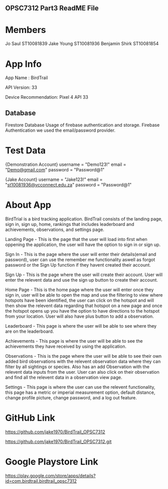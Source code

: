 OPSC7312 Part3 ReadME File
-------------------------------------------------------------------------------------------

Members
===========================

Jo Saul ST10081839
Jake Young ST10081936
Benjamin Shirk ST10081854



App Info
===========================

App Name : BirdTrail

API Version: 33

Device Recommendation: Pixel 4 API 33



Database
--------
Firestore Database
Usage of firebase authentication and storage.
Firebase Authentication we used the email/password provider.


Test Data
===========================

{Demonstration Account}
username = "Demo123!"
email = "Demo@gmail.com"
password = "Password@1"

{Jake Account}
username = "Jake123!"
email = "st10081936@vcconnect.edu.za"
password = "Password@1"




About App
===========================

BirdTrial is a bird tracking application. BirdTrail consists of the landing page, sign in, sign up, home, 
rankings that includes leaderboard and achievements, observations, and settings page.

Landing Page - This is the page that the user will load into first when oppening the application, the user will have the option to sign in or sign up.

Sign In - This is the page where the user will enter their details(email and password), user can use the remember me functionality aswell as
forgot password or the Sign Up function if they havent created their account.

Sign Up - This is the page where the user will create their account. User will enter the relevent data and use the sign up button to create their account.

Home Page - This is the home page where the user will enter once they sign in, user will be able to open the map and use the filtering to view where hotspots 
have been identified, the user can click on the hotspot and will then show the relevent data regarding that hotspot on a new page and 
once the hotspot opens up you have the option to have directions to the hotspot from your location. User will also have plus button to add a observation. 

Leaderboard - This page is where the user will be able to see where they are on the leaderboard.

Achievements - This page is where the user will be able to see the achievements they have received by using the application.

Observations - This is the page where the user will be able to see their own added bird observations with the relevent observation data where they can filter by all sightings or species. 
Also has an add Observation with the relevent data inputs from the user. User can also click on their observation and find all the relevent data in a observation view page.

Settings - This page is where the user can use the relevent functionality, this page has a metric or imperial measurement option, default distance,
change profile picture, change password, and a log out feature.



GitHub Link
===========================

https://github.com/jake1970/BirdTrail_OPSC7312

https://github.com/jake1970/BirdTrail_OPSC7312.git


Google Playstore Link
===========================

https://play.google.com/store/apps/details?id=com.birdtrail.birdtrail_opsc7312

